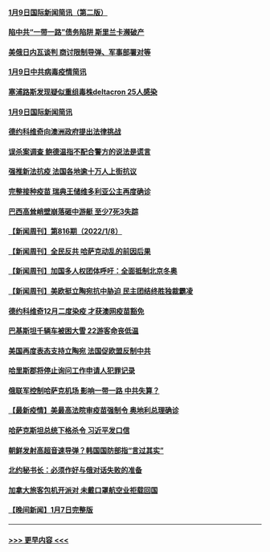 #### [1月9日国际新闻简讯（第二版）](../pages/prog202/a103316980.md?t=01100950) 
#### [陷中共“一带一路”债务陷阱 斯里兰卡濒破产](../pages/prog202/a103316966.md?t=01100950) 
#### [美俄日内瓦谈判 商讨限制导弹、军事部署对等](../pages/prog202/a103316964.md?t=01100950) 
#### [1月9日中共病毒疫情简讯](../pages/prog202/a103316957.md?t=01100950) 
#### [塞浦路斯发现疑似重组毒株deltacron 25人感染](../pages/prog202/a103316716.md?t=01100950) 
#### [1月9日国际新闻简讯](../pages/prog202/a103316742.md?t=01100950) 
#### [德约科维奇向澳洲政府提出法律挑战](../pages/prog202/a103316740.md?t=01100950) 
#### [误杀案调查 鲍德温指不配合警方的说法是谎言](../pages/prog202/a103316744.md?t=01100950) 
#### [强推新法抗疫 法国各地逾十万人上街抗议](../pages/prog202/a103316583.md?t=01100950) 
#### [完整接种疫苗 瑞典王储维多利亚公主再度确诊](../pages/prog202/a103316507.md?t=01100950) 
#### [巴西高耸峭壁崩落砸中游艇 至少7死3失踪](../pages/prog202/a103316478.md?t=01100950) 
#### [【新闻周刊】第816期（2022/1/8）](../pages/prog202/a103316418.md?t=01100950) 
#### [【新闻周刊】全民反共 哈萨克动乱的前因后果](../pages/prog202/a103316382.md?t=01100950) 
#### [【新闻周刊】加国多人权团体呼吁：全面抵制北京冬奥](../pages/prog202/a103315532.md?t=01100950) 
#### [【新闻周刊】美欧挺立陶宛抗中胁迫 民主团结终胜独裁霸凌](../pages/prog202/a103316290.md?t=01100950) 
#### [德约科维奇12月二度染疫 才获澳网疫苗豁免](../pages/prog202/a103316298.md?t=01100950) 
#### [巴基斯坦千辆车被困大雪 22游客命丧低温](../pages/prog202/a103316294.md?t=01100950) 
#### [美国再度表态支持立陶宛 法国促欧盟反制中共](../pages/prog202/a103316252.md?t=01100950) 
#### [哈里斯郡将停止询问工作申请人犯罪记录](../pages/prog202/a103316258.md?t=01100950) 
#### [俄联军控制哈萨克机场 影响一带一路 中共失算？](../pages/prog202/a103316121.md?t=01100950) 
#### [【最新疫情】美最高法院审疫苗强制令 奥地利总理确诊](../pages/prog202/a103316119.md?t=01100950) 
#### [哈萨克斯坦总统下格杀令 习近平发口信](../pages/prog202/a103316041.md?t=01100950) 
#### [朝鲜发射高超音速导弹？韩国国防部指“言过其实”](../pages/prog202/a103316035.md?t=01100950) 
#### [北约秘书长：必须作好与俄对话失败的准备](../pages/prog202/a103316029.md?t=01100950) 
#### [加拿大旅客包机开派对 未戴口罩航空业拒载回国](../pages/prog202/a103315935.md?t=01100950) 
#### [【晚间新闻】1月7日完整版](../pages/prog202/a103315779.md?t=01100950) 

----
#### [ >>> 更早内容 <<< ](../indexes/prog202-earlier.md)
